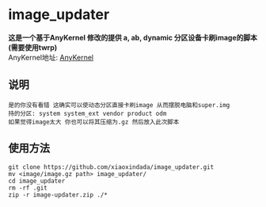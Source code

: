 # image_updater

**这是一个基于AnyKernel 修改的提供 a, ab, dynamic 分区设备卡刷image的脚本(需要使用twrp)**  
AnyKernel地址: [AnyKernel](https://github.com/osm0sis/AnyKernel3)

## 说明
```
是的你没有看错 这确实可以使动态分区直接卡刷image 从而摆脱电脑和super.img
持的分区: system system_ext vendor product odm
如果觉得image太大 你也可以将其压缩为.gz 然后放入此次脚本
```
## 使用方法
```
git clone https://github.com/xiaoxindada/image_updater.git
mv <image/image.gz path> image_updater/
cd image_updater
rm -rf .git
zip -r image-updater.zip ./*
```
